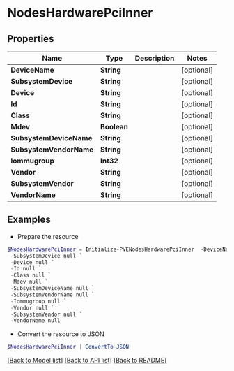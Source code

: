 # NodesHardwarePciInner
## Properties

Name | Type | Description | Notes
------------ | ------------- | ------------- | -------------
**DeviceName** | **String** |  | [optional] 
**SubsystemDevice** | **String** |  | [optional] 
**Device** | **String** |  | [optional] 
**Id** | **String** |  | [optional] 
**Class** | **String** |  | [optional] 
**Mdev** | **Boolean** |  | [optional] 
**SubsystemDeviceName** | **String** |  | [optional] 
**SubsystemVendorName** | **String** |  | [optional] 
**Iommugroup** | **Int32** |  | [optional] 
**Vendor** | **String** |  | [optional] 
**SubsystemVendor** | **String** |  | [optional] 
**VendorName** | **String** |  | [optional] 

## Examples

- Prepare the resource
```powershell
$NodesHardwarePciInner = Initialize-PVENodesHardwarePciInner  -DeviceName null `
 -SubsystemDevice null `
 -Device null `
 -Id null `
 -Class null `
 -Mdev null `
 -SubsystemDeviceName null `
 -SubsystemVendorName null `
 -Iommugroup null `
 -Vendor null `
 -SubsystemVendor null `
 -VendorName null
```

- Convert the resource to JSON
```powershell
$NodesHardwarePciInner | ConvertTo-JSON
```

[[Back to Model list]](../README.md#documentation-for-models) [[Back to API list]](../README.md#documentation-for-api-endpoints) [[Back to README]](../README.md)

